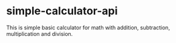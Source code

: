 # simple-calculator-api
This is simple basic calculator for math with addition, subtraction, multiplication and division.
